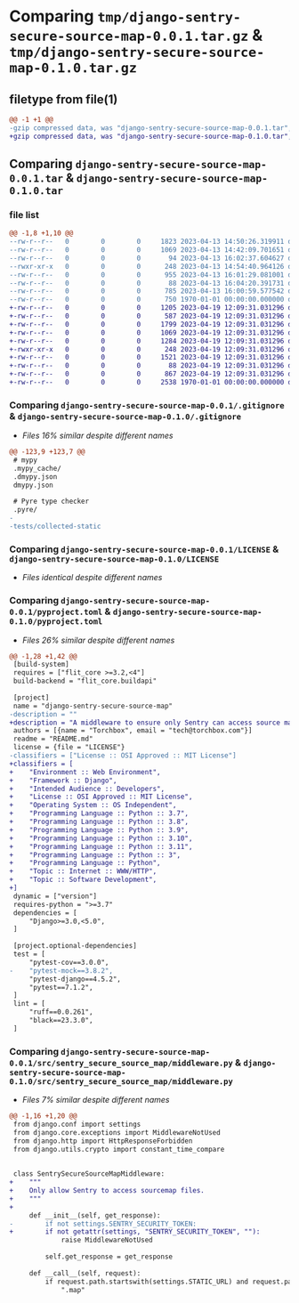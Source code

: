 # Comparing `tmp/django-sentry-secure-source-map-0.0.1.tar.gz` & `tmp/django-sentry-secure-source-map-0.1.0.tar.gz`

## filetype from file(1)

```diff
@@ -1 +1 @@
-gzip compressed data, was "django-sentry-secure-source-map-0.0.1.tar", last modified: Thu Apr 13 16:08:54 2023, max compression
+gzip compressed data, was "django-sentry-secure-source-map-0.1.0.tar", last modified: Wed Apr 19 12:09:38 2023, max compression
```

## Comparing `django-sentry-secure-source-map-0.0.1.tar` & `django-sentry-secure-source-map-0.1.0.tar`

### file list

```diff
@@ -1,8 +1,10 @@
--rw-r--r--   0        0        0     1823 2023-04-13 14:50:26.319911 django-sentry-secure-source-map-0.0.1/.gitignore
--rw-r--r--   0        0        0     1069 2023-04-13 14:42:09.701651 django-sentry-secure-source-map-0.0.1/LICENSE
--rw-r--r--   0        0        0       94 2023-04-13 16:02:37.604627 django-sentry-secure-source-map-0.0.1/README.md
--rwxr-xr-x   0        0        0      248 2023-04-13 14:54:40.964126 django-sentry-secure-source-map-0.0.1/manage.py
--rw-r--r--   0        0        0      955 2023-04-13 16:01:29.081001 django-sentry-secure-source-map-0.0.1/pyproject.toml
--rw-r--r--   0        0        0       88 2023-04-13 16:04:20.391731 django-sentry-secure-source-map-0.0.1/src/sentry_secure_source_map/__init__.py
--rw-r--r--   0        0        0      785 2023-04-13 16:00:59.577542 django-sentry-secure-source-map-0.0.1/src/sentry_secure_source_map/middleware.py
--rw-r--r--   0        0        0      750 1970-01-01 00:00:00.000000 django-sentry-secure-source-map-0.0.1/PKG-INFO
+-rw-r--r--   0        0        0     1205 2023-04-19 12:09:31.031296 django-sentry-secure-source-map-0.1.0/.github/workflows/ci.yml
+-rw-r--r--   0        0        0      587 2023-04-19 12:09:31.031296 django-sentry-secure-source-map-0.1.0/.github/workflows/pypi.yml
+-rw-r--r--   0        0        0     1799 2023-04-19 12:09:31.031296 django-sentry-secure-source-map-0.1.0/.gitignore
+-rw-r--r--   0        0        0     1069 2023-04-19 12:09:31.031296 django-sentry-secure-source-map-0.1.0/LICENSE
+-rw-r--r--   0        0        0     1284 2023-04-19 12:09:31.031296 django-sentry-secure-source-map-0.1.0/README.md
+-rwxr-xr-x   0        0        0      248 2023-04-19 12:09:31.031296 django-sentry-secure-source-map-0.1.0/manage.py
+-rw-r--r--   0        0        0     1521 2023-04-19 12:09:31.031296 django-sentry-secure-source-map-0.1.0/pyproject.toml
+-rw-r--r--   0        0        0       88 2023-04-19 12:09:31.031296 django-sentry-secure-source-map-0.1.0/src/sentry_secure_source_map/__init__.py
+-rw-r--r--   0        0        0      867 2023-04-19 12:09:31.031296 django-sentry-secure-source-map-0.1.0/src/sentry_secure_source_map/middleware.py
+-rw-r--r--   0        0        0     2538 1970-01-01 00:00:00.000000 django-sentry-secure-source-map-0.1.0/PKG-INFO
```

### Comparing `django-sentry-secure-source-map-0.0.1/.gitignore` & `django-sentry-secure-source-map-0.1.0/.gitignore`

 * *Files 16% similar despite different names*

```diff
@@ -123,9 +123,7 @@
 # mypy
 .mypy_cache/
 .dmypy.json
 dmypy.json
 
 # Pyre type checker
 .pyre/
-
-tests/collected-static
```

### Comparing `django-sentry-secure-source-map-0.0.1/LICENSE` & `django-sentry-secure-source-map-0.1.0/LICENSE`

 * *Files identical despite different names*

### Comparing `django-sentry-secure-source-map-0.0.1/pyproject.toml` & `django-sentry-secure-source-map-0.1.0/pyproject.toml`

 * *Files 26% similar despite different names*

```diff
@@ -1,28 +1,42 @@
 [build-system]
 requires = ["flit_core >=3.2,<4"]
 build-backend = "flit_core.buildapi"
 
 [project]
 name = "django-sentry-secure-source-map"
-description = ""
+description = "A middleware to ensure only Sentry can access source maps"
 authors = [{name = "Torchbox", email = "tech@torchbox.com"}]
 readme = "README.md"
 license = {file = "LICENSE"}
-classifiers = ["License :: OSI Approved :: MIT License"]
+classifiers = [
+    "Environment :: Web Environment",
+    "Framework :: Django",
+    "Intended Audience :: Developers",
+    "License :: OSI Approved :: MIT License",
+    "Operating System :: OS Independent",
+    "Programming Language :: Python :: 3.7",
+    "Programming Language :: Python :: 3.8",
+    "Programming Language :: Python :: 3.9",
+    "Programming Language :: Python :: 3.10",
+    "Programming Language :: Python :: 3.11",
+    "Programming Language :: Python :: 3",
+    "Programming Language :: Python",
+    "Topic :: Internet :: WWW/HTTP",
+    "Topic :: Software Development",
+]
 dynamic = ["version"]
 requires-python = ">=3.7"
 dependencies = [
     "Django>=3.0,<5.0",
 ]
 
 [project.optional-dependencies]
 test = [
     "pytest-cov==3.0.0",
-    "pytest-mock==3.8.2",
     "pytest-django==4.5.2",
     "pytest==7.1.2",
 ]
 lint = [
     "ruff==0.0.261",
     "black==23.3.0",
 ]
```

### Comparing `django-sentry-secure-source-map-0.0.1/src/sentry_secure_source_map/middleware.py` & `django-sentry-secure-source-map-0.1.0/src/sentry_secure_source_map/middleware.py`

 * *Files 7% similar despite different names*

```diff
@@ -1,16 +1,20 @@
 from django.conf import settings
 from django.core.exceptions import MiddlewareNotUsed
 from django.http import HttpResponseForbidden
 from django.utils.crypto import constant_time_compare
 
 
 class SentrySecureSourceMapMiddleware:
+    """
+    Only allow Sentry to access sourcemap files.
+    """
+
     def __init__(self, get_response):
-        if not settings.SENTRY_SECURITY_TOKEN:
+        if not getattr(settings, "SENTRY_SECURITY_TOKEN", ""):
             raise MiddlewareNotUsed
 
         self.get_response = get_response
 
     def __call__(self, request):
         if request.path.startswith(settings.STATIC_URL) and request.path.endswith(
             ".map"
```

